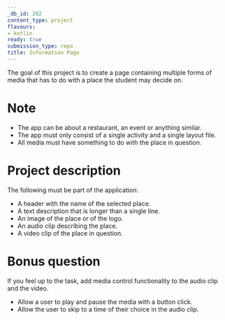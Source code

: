```yaml
---
_db_id: 202
content_type: project
flavours:
- kotlin
ready: true
submission_type: repo
title: Information Page
---
```


The goal of this project is to create a page containing multiple forms of media that has to do with a place
the student may decide on.

# Note

- The app can be about a restaurant, an event or anything similar.
- The app must only consist of a single activity and a single layout file.
- All media must have something to do with the place in question.

# Project description

The following must be part of the application:

- A header with the name of the selected place.
- A text description that is longer than a single line.
- An image of the place or of the logo.
- An audio clip describing the place.
- A video clip of the place in question.

# Bonus question

If you feel up to the task, add media control functionality to the audio clip and the video.

- Allow a user to play and pause the media with a button click.
- Allow the user to skip to a time of their choice in the audio clip.